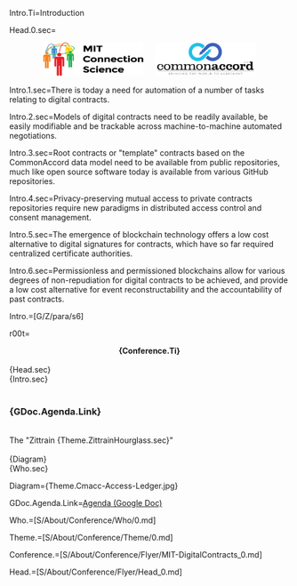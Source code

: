 Intro.Ti=Introduction

Head.0.sec=<center><a href="http://connection.mit.edu/"><img src="Doc/S/About/Conference/Image/mit-connection-science.jpg" height="60" width="180"></a>   <a href="http://commonaccord.org"><img src="Doc/S/About/Conference/Image/cmacc-trans.png"  height="60" width="180"></a></center>

Intro.1.sec=There is today a need for automation of a number of tasks relating to digital contracts.

Intro.2.sec=Models of digital contracts need to be readily available, be easily modifiable and be trackable across machine-to-machine automated negotiations. 

Intro.3.sec=Root contracts or "template" contracts based on the CommonAccord data model need to be available from public repositories, much like open source software today is available from various GitHub repositories.

Intro.4.sec=Privacy-preserving mutual access to private contracts repositories require new paradigms in distributed access control and consent management.

Intro.5.sec=The emergence of blockchain technology offers a low cost alternative to digital signatures for contracts, which have so far required centralized certificate authorities.

Intro.6.sec=Permissionless and permissioned blockchains allow for various degrees of non-repudiation for digital contracts to be achieved, and provide a low cost alternative for event reconstructability and the accountability of past contracts.

Intro.=[G/Z/para/s6]  

r00t=<center><b>{Conference.Ti}</b></center><br>{Head.sec}<br>{Intro.sec}<br><br><h3>{GDoc.Agenda.Link}</h3><br>The "Zittrain {Theme.ZittrainHourglass.sec}"<br><br>{Diagram} <br>{Who.sec}

Diagram={Theme.Cmacc-Access-Ledger.jpg}

GDoc.Agenda.Link=<a href="https://docs.google.com/document/d/1_GZf9SKWRhv7NODAxSTUnazxfAMA-0-0dTYv42fJFNs/edit#">Agenda (Google Doc)</a>

Who.=[S/About/Conference/Who/0.md]

Theme.=[S/About/Conference/Theme/0.md]

Conference.=[S/About/Conference/Flyer/MIT-DigitalContracts_0.md]
 
Head.=[S/About/Conference/Flyer/Head_0.md]
